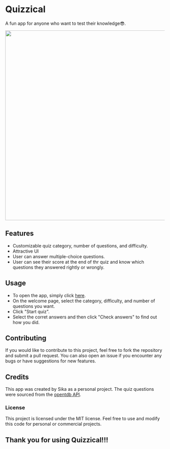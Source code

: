 # Quizzical

A fun app for anyone who want to test their knowledge😎.

<div align="center"><img width="600px" src="https://user-images.githubusercontent.com/120806295/231488314-890c392a-97aa-446a-bb3f-89a771594f9a.png" /></div>


## Features
- Customizable quiz category, number of questions, and difficulty.
- Attractive UI
- User can answer multiple-choice questions.
- User can see their score at the end of thr quiz and know which questions they answered rightly or wrongly.

## Usage

- To open the app, simply click [here](https://quizzical-application.netlify.app/).
- On the welcome page, select the category, difficulty, and number of questions you want.
- Click "Start quiz".
- Select the corret answers and then click "Check answers" to find out how you did.

## Contributing

If you would like to contribute to this project, feel free to fork the repository and submit a pull request. You can also open an issue if you encounter any bugs or have suggestions for new features.

## Credits

This app was created by Sika as a personal project. The quiz questions were sourced from the [opentdb API](https://opentdb.com/api_config.php).

### License
This project is licensed under the MIT license. Feel free to use and modify this code for personal or commercial projects.

## Thank you for using Quizzical!!!
